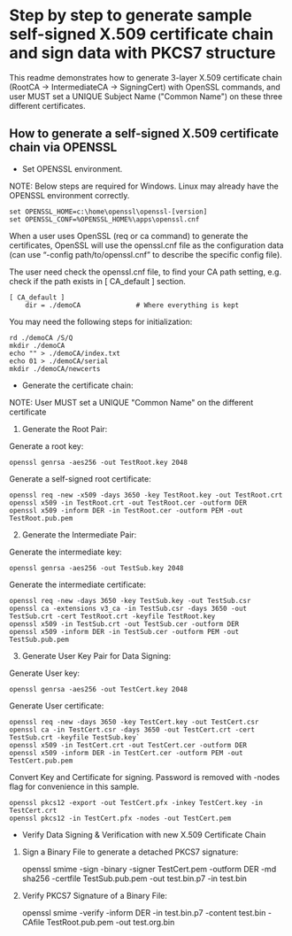 # Step by step to generate sample self-signed X.509 certificate chain and sign data with PKCS7 structure

This readme demonstrates how to generate 3-layer X.509 certificate chain (RootCA -> IntermediateCA -> SigningCert) with OpenSSL commands, and user MUST set a UNIQUE Subject Name ("Common Name") on these three different certificates.

## How to generate a self-signed X.509 certificate chain via OPENSSL
* Set OPENSSL environment.

NOTE: Below steps are required for Windows. Linux may already have the OPENSSL environment correctly.

    set OPENSSL_HOME=c:\home\openssl\openssl-[version]
    set OPENSSL_CONF=%OPENSSL_HOME%\apps\openssl.cnf

When a user uses OpenSSL (req or ca command) to generate the certificates, OpenSSL will use the openssl.cnf file as the configuration data (can use “-config path/to/openssl.cnf” to describe the specific config file).

The user need check the openssl.cnf file, to find your CA path setting, e.g. check if the path exists in [ CA_default ] section.

    [ CA_default ]
        dir = ./demoCA              # Where everything is kept

You may need the following steps for initialization:

    rd ./demoCA /S/Q
    mkdir ./demoCA
    echo "" > ./demoCA/index.txt
    echo 01 > ./demoCA/serial
    mkdir ./demoCA/newcerts

* Generate the certificate chain:

NOTE: User MUST set a UNIQUE "Common Name" on the different certificate

1) Generate the Root Pair:

Generate a root key:

    openssl genrsa -aes256 -out TestRoot.key 2048

Generate a self-signed root certificate:

    openssl req -new -x509 -days 3650 -key TestRoot.key -out TestRoot.crt
    openssl x509 -in TestRoot.crt -out TestRoot.cer -outform DER
    openssl x509 -inform DER -in TestRoot.cer -outform PEM -out TestRoot.pub.pem

2) Generate the Intermediate Pair:

Generate the intermediate key:

    openssl genrsa -aes256 -out TestSub.key 2048

Generate the intermediate certificate:

    openssl req -new -days 3650 -key TestSub.key -out TestSub.csr
    openssl ca -extensions v3_ca -in TestSub.csr -days 3650 -out TestSub.crt -cert TestRoot.crt -keyfile TestRoot.key
    openssl x509 -in TestSub.crt -out TestSub.cer -outform DER
    openssl x509 -inform DER -in TestSub.cer -outform PEM -out TestSub.pub.pem

3) Generate User Key Pair for Data Signing:

Generate User key:

    openssl genrsa -aes256 -out TestCert.key 2048

Generate User certificate:

    openssl req -new -days 3650 -key TestCert.key -out TestCert.csr
    openssl ca -in TestCert.csr -days 3650 -out TestCert.crt -cert TestSub.crt -keyfile TestSub.key`
    openssl x509 -in TestCert.crt -out TestCert.cer -outform DER
    openssl x509 -inform DER -in TestCert.cer -outform PEM -out TestCert.pub.pem

Convert Key and Certificate for signing. Password is removed with -nodes flag for convenience in this sample.

    openssl pkcs12 -export -out TestCert.pfx -inkey TestCert.key -in TestCert.crt
    openssl pkcs12 -in TestCert.pfx -nodes -out TestCert.pem

* Verify Data Signing & Verification with new X.509 Certificate Chain

1) Sign a Binary File to generate a detached PKCS7 signature:

    openssl smime -sign -binary -signer TestCert.pem -outform DER -md sha256 -certfile TestSub.pub.pem -out test.bin.p7 -in test.bin

2) Verify PKCS7 Signature of a Binary File:

    openssl smime -verify -inform DER -in test.bin.p7 -content test.bin -CAfile TestRoot.pub.pem -out test.org.bin

